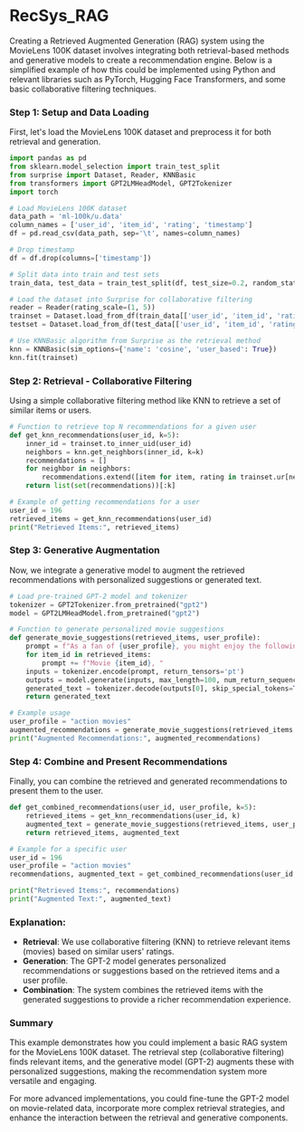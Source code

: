# RecSys_RAG

Creating a Retrieved Augmented Generation (RAG) system using the MovieLens 100K dataset involves integrating both retrieval-based methods and generative models to create a recommendation engine. Below is a simplified example of how this could be implemented using Python and relevant libraries such as PyTorch, Hugging Face Transformers, and some basic collaborative filtering techniques.

### Step 1: Setup and Data Loading

First, let's load the MovieLens 100K dataset and preprocess it for both retrieval and generation.

```python
import pandas as pd
from sklearn.model_selection import train_test_split
from surprise import Dataset, Reader, KNNBasic
from transformers import GPT2LMHeadModel, GPT2Tokenizer
import torch

# Load MovieLens 100K dataset
data_path = 'ml-100k/u.data'
column_names = ['user_id', 'item_id', 'rating', 'timestamp']
df = pd.read_csv(data_path, sep='\t', names=column_names)

# Drop timestamp
df = df.drop(columns=['timestamp'])

# Split data into train and test sets
train_data, test_data = train_test_split(df, test_size=0.2, random_state=42)

# Load the dataset into Surprise for collaborative filtering
reader = Reader(rating_scale=(1, 5))
trainset = Dataset.load_from_df(train_data[['user_id', 'item_id', 'rating']], reader).build_full_trainset()
testset = Dataset.load_from_df(test_data[['user_id', 'item_id', 'rating']], reader).build_full_trainset().build_testset()

# Use KNNBasic algorithm from Surprise as the retrieval method
knn = KNNBasic(sim_options={'name': 'cosine', 'user_based': True})
knn.fit(trainset)
```

### Step 2: Retrieval - Collaborative Filtering

Using a simple collaborative filtering method like KNN to retrieve a set of similar items or users.

```python
# Function to retrieve top N recommendations for a given user
def get_knn_recommendations(user_id, k=5):
    inner_id = trainset.to_inner_uid(user_id)
    neighbors = knn.get_neighbors(inner_id, k=k)
    recommendations = []
    for neighbor in neighbors:
        recommendations.extend([item for item, rating in trainset.ur[neighbor]])
    return list(set(recommendations))[:k]

# Example of getting recommendations for a user
user_id = 196
retrieved_items = get_knn_recommendations(user_id)
print("Retrieved Items:", retrieved_items)
```

### Step 3: Generative Augmentation

Now, we integrate a generative model to augment the retrieved recommendations with personalized suggestions or generated text.

```python
# Load pre-trained GPT-2 model and tokenizer
tokenizer = GPT2Tokenizer.from_pretrained("gpt2")
model = GPT2LMHeadModel.from_pretrained("gpt2")

# Function to generate personalized movie suggestions
def generate_movie_suggestions(retrieved_items, user_profile):
    prompt = f"As a fan of {user_profile}, you might enjoy the following movies: "
    for item_id in retrieved_items:
        prompt += f"Movie {item_id}, "
    inputs = tokenizer.encode(prompt, return_tensors='pt')
    outputs = model.generate(inputs, max_length=100, num_return_sequences=1)
    generated_text = tokenizer.decode(outputs[0], skip_special_tokens=True)
    return generated_text

# Example usage
user_profile = "action movies"
augmented_recommendations = generate_movie_suggestions(retrieved_items, user_profile)
print("Augmented Recommendations:", augmented_recommendations)
```

### Step 4: Combine and Present Recommendations

Finally, you can combine the retrieved and generated recommendations to present them to the user.

```python
def get_combined_recommendations(user_id, user_profile, k=5):
    retrieved_items = get_knn_recommendations(user_id, k)
    augmented_text = generate_movie_suggestions(retrieved_items, user_profile)
    return retrieved_items, augmented_text

# Example for a specific user
user_id = 196
user_profile = "action movies"
recommendations, augmented_text = get_combined_recommendations(user_id, user_profile)

print("Retrieved Items:", recommendations)
print("Augmented Text:", augmented_text)
```

### Explanation:

- **Retrieval**: We use collaborative filtering (KNN) to retrieve relevant items (movies) based on similar users' ratings.
- **Generation**: The GPT-2 model generates personalized recommendations or suggestions based on the retrieved items and a user profile.
- **Combination**: The system combines the retrieved items with the generated suggestions to provide a richer recommendation experience.

### Summary

This example demonstrates how you could implement a basic RAG system for the MovieLens 100K dataset. The retrieval step (collaborative filtering) finds relevant items, and the generative model (GPT-2) augments these with personalized suggestions, making the recommendation system more versatile and engaging.

For more advanced implementations, you could fine-tune the GPT-2 model on movie-related data, incorporate more complex retrieval strategies, and enhance the interaction between the retrieval and generative components.
